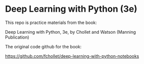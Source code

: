 # Deep Learning with Python (3e)

This repo is practice materials from the book:

  Deep Learning with Python, 3e, by Chollet and Watson (Manning Publication)

The original code github for the book:

  https://github.com/fchollet/deep-learning-with-python-notebooks
